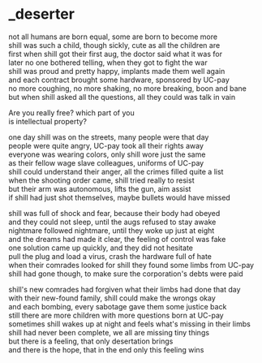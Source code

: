# _deserter


not all humans are born equal, some are born to become more  
shill was such a child, though sickly, cute as all the children are  
first when shill got their first aug, the doctor said what it was for  
later no one bothered telling, when they got to fight the war  
shill was proud and pretty happy, implants made them well again  
and each contract brought some hardware, sponsored by UC-pay  
no more coughing, no more shaking, no more breaking, boon and bane  
but when shill asked all the questions, all they could was talk in vain


Are you really free? which part of you  
is intellectual property?


one day shill was on the streets, many people were that day  
people were quite angry, UC-pay took all their rights away  
everyone was wearing colors, only shill wore just the same  
as their fellow wage slave colleagues, uniforms of UC-pay  
shill could understand their anger, all the crimes filled quite a list  
when the shooting order came, shill tried really to resist  
but their arm was autonomous, lifts the gun, aim assist  
if shill had just shot themselves, maybe bullets would have missed


shill was full of shock and fear, because their body had obeyed  
and they could not sleep, until the augs refused to stay awake  
nightmare followed nightmare, until they woke up just at eight  
and the dreams had made it clear, the feeling of control was fake  
one solution came up quickly, and they did not hesitate  
pull the plug and load a virus, crash the hardware full of hate  
when their comrades looked for shill they found some limbs from UC-pay  
shill had gone though, to make sure the corporation's debts were paid


shill's new comrades had forgiven what their limbs had done that day  
with their new-found family, shill could make the wrongs okay  
and each bombing, every sabotage gave them some justice back  
still there are more children with more questions born at UC-pay  
sometimes shill wakes up at night and feels what's missing in their limbs  
shill had never been complete, we all are missing tiny things  
but there is a feeling, that only desertation brings  
and there is the hope, that in the end only this feeling wins

